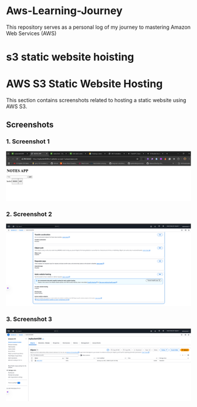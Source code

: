# Aws-Learning-Journey
This repository serves as a personal log of my journey to mastering Amazon Web Services (AWS)

<h1>s3 static website hoisting</h1>
 
# AWS S3 Static Website Hosting

This section contains screenshots related to hosting a static website using AWS S3.

## Screenshots

### 1. Screenshot 1
![Screenshot 1](https://raw.githubusercontent.com/Xphenomenal008/Aws-Learning-Journey/s3-bucket/aws%20free%20learning%20jouney/aws%20s3/s3%20static%20website%20hosting/Screenshot%202025-01-26%20191234.png)

### 2. Screenshot 2
![Screenshot 2](https://raw.githubusercontent.com/Xphenomenal008/Aws-Learning-Journey/s3-bucket/aws%20free%20learning%20jouney/aws%20s3/s3%20static%20website%20hosting/Screenshot%202025-01-26%20191310.png)

### 3. Screenshot 3
![Screenshot 3](https://raw.githubusercontent.com/Xphenomenal008/Aws-Learning-Journey/s3-bucket/aws%20free%20learning%20jouney/aws%20s3/s3%20static%20website%20hosting/Screenshot%202025-01-26%20191353.png)

